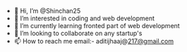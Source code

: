 - 👋 Hi, I’m @Shinchan25
- 👀 I’m interested in coding and web development
- 🌱 I’m currently learning fronted part of web development
- 💞️ I’m looking to collaborate on any startup's
- 📫 How to reach me email:- aditijhaaj@217@gmail.com

<!---
Shinchan25/Shinchan25 is a ✨ special ✨ repository because its `README.md` (this file) appears on your GitHub profile.
You can click the Preview link to take a look at your changes.
--->
